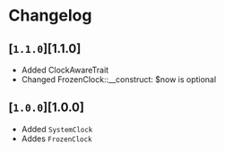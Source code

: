 # Changelog

## [`1.1.0`][1.1.0]

* Added ClockAwareTrait
* Changed FrozenClock::__construct: $now is optional

## [`1.0.0`][1.0.0]

* Added `SystemClock`
* Addes `FrozenClock`
